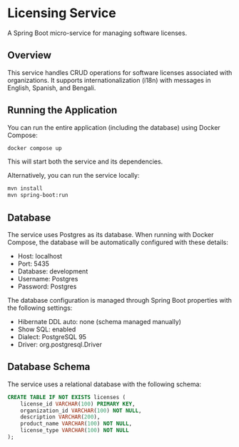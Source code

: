# Licensing Service

A Spring Boot micro-service for managing software licenses.

## Overview

This service handles CRUD operations for software licenses associated with organizations. It supports internationalization (i18n) with messages in English, Spanish, and Bengali.

## Running the Application

You can run the entire application (including the database) using Docker Compose:

```bash
docker compose up
```

This will start both the service and its dependencies.

Alternatively, you can run the service locally:

```bash
mvn install
mvn spring-boot:run
```

## Database

The service uses Postgres as its database. When running with Docker Compose, the database will be automatically configured with these details:
- Host: localhost
- Port: 5435
- Database: development
- Username: Postgres
- Password: Postgres


The database configuration is managed through Spring Boot properties with the following settings:

- Hibernate DDL auto: none (schema managed manually)
- Show SQL: enabled
- Dialect: PostgreSQL 95
- Driver: org.postgresql.Driver


## Database Schema

The service uses a relational database with the following schema:

```sql
CREATE TABLE IF NOT EXISTS licenses (
    license_id VARCHAR(100) PRIMARY KEY,
    organization_id VARCHAR(100) NOT NULL,
	description VARCHAR(200),
	product_name VARCHAR(100) NOT NULL,
	license_type VARCHAR(100) NOT NULL
);
```

